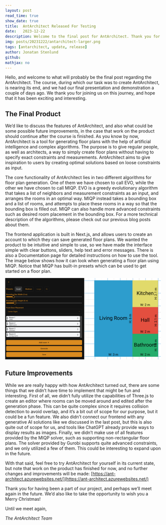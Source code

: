 ```yaml
---
layout: post
read_time: true
show_date: true
title:  AntArchitect Released For Testing
date:   2023-12-22
description: Welcome to the final post for AntArchitect. Thank you for being a part of our journey.
img: posts/20231222/antarchitect-larger.png
tags: [antarchitect, update, release]
author: Jonatan Stenlund
github:
mathjax: no
---
```

Hello, and welcome to what will probably be the final post regarding the AntArchitect. The course, during which our task was to create AntArchitect, is nearing its end, and we had our final presentation and demonstration a couple of days ago. We thank you for joining us on this journey, and hope that it has been exciting and interesting.

## The Final Product

We’d like to discuss the features of AntArchitect, and also what could be some possible future improvements, in the case that work on the product should continue after the course is finished. As you know by now, AntArchitect is a tool for generating floor plans with the help of artificial intelligence and complex algorithms. The purpose is to give regular people, as well as architects, a way to simply create floor plans without having to specify exact constraints and measurements. AntArchitect aims to give inspiration to users by creating optimal solutions based on loose constraints as input.

The core functionality of AntArchitect lies in two different algorithms for floor plan generation. One of them we have chosen to call EVO, while the other we have chosen to call MIQP. EVO is a greedy evolutionary algorithm that takes a list of neighbors and measurement constraints as an input, and arranges the rooms in an optimal way. MIQP instead takes a bounding box and a list of rooms, and attempts to place these rooms in a way so that the bounding box is filled out. MIQP can also handle more advanced constraints such as desired room placement in the bounding box. For a more technical description of the algorithms, please check out our previous blog posts about them.

The frontend application is built in Next.js, and allows users to create an account to which they can save generated floor plans. We wanted the product to be intuitive and simple to use, so we have made the interface simple with clear buttons, sliders, help text and error messages. There is also a Documentation page for detailed instructions on how to use the tool. The image below shows how it can look when generating a floor plan using MIQP. Notice that MIQP has built-in presets which can be used to get started on a floor plan.

![Editor MIQP](/assets/img/posts/20231222/editor-miqp.png)

## Future Improvements

While we are really happy with how AntArchitect turned out, there are some things that we didn’t have time to implement that might be fun and interesting. First of all, we didn’t fully utilize the capabilities of Three.js to create an editor where rooms can be moved around and edited after the generation phase. This can be quite complex since it requires collision detection to avoid overlap, and it’s a bit out of scope for our purpose, but it could be a fun feature. We also didn’t connect our frontend with any generative AI solutions like we discussed in the last post, but this is also quite out of scope for us, and tools like ChatGPT already provide ways to display results as images. Finally, we didn’t make use of all features provided by the MIQP solver, such as supporting non-rectangular floor plans. The solver provided by Gurobi supports quite advanced constraints, and we only utilized a few of them. This could be interesting to expand upon in the future.

With that said, feel free to try AntArchitect for yourself in its current state, but note that work on the product has finished for now, and no further changes and improvements will be made: [https://ant-architect.azurewebsites.net/](https://ant-architect.azurewebsites.net/)

Thank you for having been a part of our project, and perhaps we’ll meet again in the future. We’d also like to take the opportunity to wish you a Merry Christmas! 

Until we meet again,

*The AntArchitect Team*


